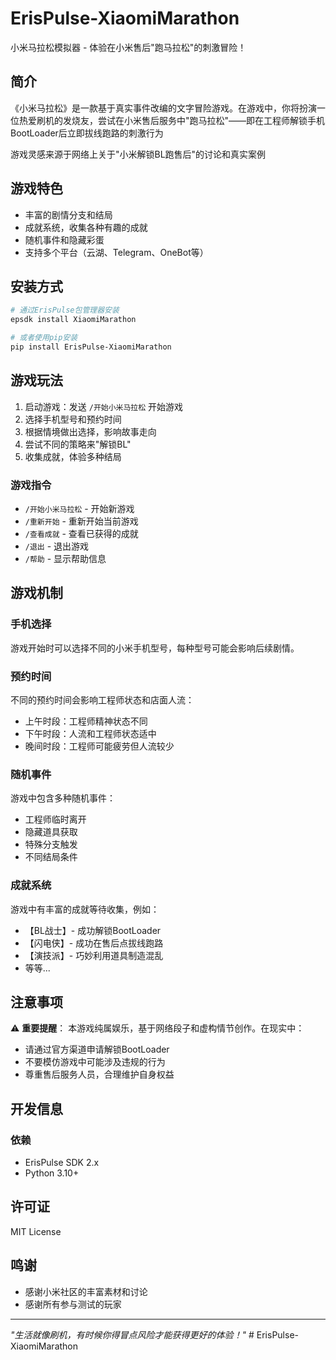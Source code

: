 # ErisPulse-XiaomiMarathon

小米马拉松模拟器 - 体验在小米售后"跑马拉松"的刺激冒险！

## 简介

《小米马拉松》是一款基于真实事件改编的文字冒险游戏。在游戏中，你将扮演一位热爱刷机的发烧友，尝试在小米售后服务中"跑马拉松"——即在工程师解锁手机BootLoader后立即拔线跑路的刺激行为

游戏灵感来源于网络上关于"小米解锁BL跑售后"的讨论和真实案例

## 游戏特色
- 丰富的剧情分支和结局
- 成就系统，收集各种有趣的成就
- 随机事件和隐藏彩蛋
- 支持多个平台（云湖、Telegram、OneBot等）

## 安装方式

```bash
# 通过ErisPulse包管理器安装
epsdk install XiaomiMarathon

# 或者使用pip安装
pip install ErisPulse-XiaomiMarathon
```

## 游戏玩法

1. 启动游戏：发送 `/开始小米马拉松` 开始游戏
2. 选择手机型号和预约时间
3. 根据情境做出选择，影响故事走向
4. 尝试不同的策略来"解锁BL"
5. 收集成就，体验多种结局

### 游戏指令

- `/开始小米马拉松` - 开始新游戏
- `/重新开始` - 重新开始当前游戏
- `/查看成就` - 查看已获得的成就
- `/退出` - 退出游戏
- `/帮助` - 显示帮助信息

## 游戏机制

### 手机选择
游戏开始时可以选择不同的小米手机型号，每种型号可能会影响后续剧情。

### 预约时间
不同的预约时间会影响工程师状态和店面人流：
- 上午时段：工程师精神状态不同
- 下午时段：人流和工程师状态适中
- 晚间时段：工程师可能疲劳但人流较少

### 随机事件
游戏中包含多种随机事件：
- 工程师临时离开
- 隐藏道具获取
- 特殊分支触发
- 不同结局条件

### 成就系统
游戏中有丰富的成就等待收集，例如：
- 【BL战士】- 成功解锁BootLoader
- 【闪电侠】- 成功在售后点拔线跑路
- 【演技派】- 巧妙利用道具制造混乱
- 等等...

## 注意事项

⚠️ **重要提醒**：
本游戏纯属娱乐，基于网络段子和虚构情节创作。在现实中：
- 请通过官方渠道申请解锁BootLoader
- 不要模仿游戏中可能涉及违规的行为
- 尊重售后服务人员，合理维护自身权益

## 开发信息

### 依赖
- ErisPulse SDK 2.x
- Python 3.10+

## 许可证

MIT License

## 鸣谢

- 感谢小米社区的丰富素材和讨论
- 感谢所有参与测试的玩家

---

*"生活就像刷机，有时候你得冒点风险才能获得更好的体验！"*
#   E r i s P u l s e - X i a o m i M a r a t h o n  
 